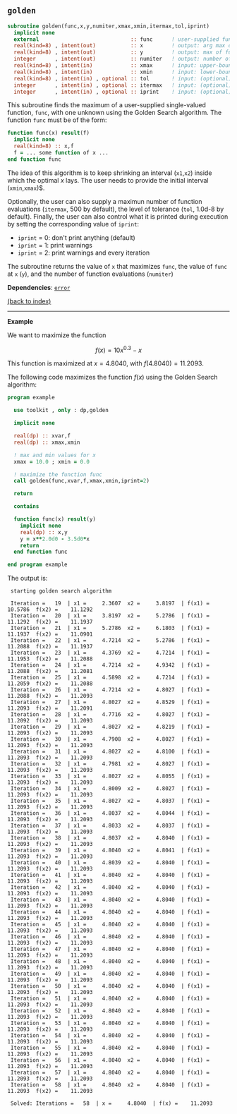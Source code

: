 
## ```golden```

```fortran
subroutine golden(func,x,y,numiter,xmax,xmin,itermax,tol,iprint)
  implicit none
  external                             :: func      ! user-supplied function
  real(kind=8) , intent(out)           :: x         ! output: arg max of func
  real(kind=8) , intent(out)           :: y         ! output: max of func
  integer      , intent(out)           :: numiter   ! output: number of function evaluations
  real(kind=8) , intent(in)            :: xmax      ! input: upper-bound of x
  real(kind=8) , intent(in)            :: xmin      ! input: lower-bound of x
  real(kind=8) , intent(in) , optional :: tol       ! input: (optional) level of tolerance [detault = 1.0d-8]
  integer      , intent(in) , optional :: itermax   ! input: (optional) maximum function evaluations [default = 500]
  integer      , intent(in) , optional :: iprint    ! input: (optional) control what's printed [detault = 0]
```

This subroutine finds the maximum of a user-supplied single-valued function, `func`, with one unknown using the Golden Search algorithm. The function `func` must be of the form:

```fortran
function func(x) result(f)
  implicit none
  real(kind=8) :: x,f
  f = ... some function of x ...
end function func
```

The idea of this algorithm is to keep shrinking an interval (`x1`,`x2`) inside which the optimal $x$ lays. The user needs to provide the initial interval (`xmin`,`xmax`)$.

Optionally, the user can also supply a maximun number of function evaluations (`itermax`, 500 by default), the level of tolerance (`tol`, 1.0d-8 by default). Finally, the user can also control what it is printed during execution by setting the corresponding value of `iprint`:

- `iprint` = 0: don't print anything (default)
- `iprint` = 1: print warnings
- `iprint` = 2: print warnings and every iteration

The subroutine returns the value of `x` that maximizes `func`, the value of `func` at `x` (`y`),  and the number of function evaluations (`numiter`)

**Dependencies**: [```error```](error.md)

[(back to index)](../index.md)

---

**Example**

We want to maximize the function

$$f(x) = 10 x^{0.3} - x$$

This function is maximized at $x=4.8040$, with $f(4.8040) = 11.2093$.

The following code maximizes the function $f(x)$ using the Golden Search algorithm:

```fortran
program example

  use toolkit , only : dp,golden

  implicit none

  real(dp) :: xvar,f
  real(dp) :: xmax,xmin

  ! max and min values for x
  xmax = 10.0 ; xmin = 0.0

  ! maximize the function func
  call golden(func,xvar,f,xmax,xmin,iprint=2)

  return

  contains

  function func(x) result(y)
    implicit none
    real(dp) :: x,y
    y = x**2.0d0 - 3.5d0*x
    return
  end function func

end program example
```

The output is:

```
 starting golden search algorithm

 Iteration =   19  | x1 =     2.3607  x2 =     3.8197  | f(x1) =    10.5786  f(x2) =    11.1292
 Iteration =   20  | x1 =     3.8197  x2 =     5.2786  | f(x1) =    11.1292  f(x2) =    11.1937
 Iteration =   21  | x1 =     5.2786  x2 =     6.1803  | f(x1) =    11.1937  f(x2) =    11.0901
 Iteration =   22  | x1 =     4.7214  x2 =     5.2786  | f(x1) =    11.2088  f(x2) =    11.1937
 Iteration =   23  | x1 =     4.3769  x2 =     4.7214  | f(x1) =    11.1953  f(x2) =    11.2088
 Iteration =   24  | x1 =     4.7214  x2 =     4.9342  | f(x1) =    11.2088  f(x2) =    11.2081
 Iteration =   25  | x1 =     4.5898  x2 =     4.7214  | f(x1) =    11.2059  f(x2) =    11.2088
 Iteration =   26  | x1 =     4.7214  x2 =     4.8027  | f(x1) =    11.2088  f(x2) =    11.2093
 Iteration =   27  | x1 =     4.8027  x2 =     4.8529  | f(x1) =    11.2093  f(x2) =    11.2091
 Iteration =   28  | x1 =     4.7716  x2 =     4.8027  | f(x1) =    11.2092  f(x2) =    11.2093
 Iteration =   29  | x1 =     4.8027  x2 =     4.8219  | f(x1) =    11.2093  f(x2) =    11.2093
 Iteration =   30  | x1 =     4.7908  x2 =     4.8027  | f(x1) =    11.2093  f(x2) =    11.2093
 Iteration =   31  | x1 =     4.8027  x2 =     4.8100  | f(x1) =    11.2093  f(x2) =    11.2093
 Iteration =   32  | x1 =     4.7981  x2 =     4.8027  | f(x1) =    11.2093  f(x2) =    11.2093
 Iteration =   33  | x1 =     4.8027  x2 =     4.8055  | f(x1) =    11.2093  f(x2) =    11.2093
 Iteration =   34  | x1 =     4.8009  x2 =     4.8027  | f(x1) =    11.2093  f(x2) =    11.2093
 Iteration =   35  | x1 =     4.8027  x2 =     4.8037  | f(x1) =    11.2093  f(x2) =    11.2093
 Iteration =   36  | x1 =     4.8037  x2 =     4.8044  | f(x1) =    11.2093  f(x2) =    11.2093
 Iteration =   37  | x1 =     4.8033  x2 =     4.8037  | f(x1) =    11.2093  f(x2) =    11.2093
 Iteration =   38  | x1 =     4.8037  x2 =     4.8040  | f(x1) =    11.2093  f(x2) =    11.2093
 Iteration =   39  | x1 =     4.8040  x2 =     4.8041  | f(x1) =    11.2093  f(x2) =    11.2093
 Iteration =   40  | x1 =     4.8039  x2 =     4.8040  | f(x1) =    11.2093  f(x2) =    11.2093
 Iteration =   41  | x1 =     4.8040  x2 =     4.8040  | f(x1) =    11.2093  f(x2) =    11.2093
 Iteration =   42  | x1 =     4.8040  x2 =     4.8040  | f(x1) =    11.2093  f(x2) =    11.2093
 Iteration =   43  | x1 =     4.8040  x2 =     4.8040  | f(x1) =    11.2093  f(x2) =    11.2093
 Iteration =   44  | x1 =     4.8040  x2 =     4.8040  | f(x1) =    11.2093  f(x2) =    11.2093
 Iteration =   45  | x1 =     4.8040  x2 =     4.8040  | f(x1) =    11.2093  f(x2) =    11.2093
 Iteration =   46  | x1 =     4.8040  x2 =     4.8040  | f(x1) =    11.2093  f(x2) =    11.2093
 Iteration =   47  | x1 =     4.8040  x2 =     4.8040  | f(x1) =    11.2093  f(x2) =    11.2093
 Iteration =   48  | x1 =     4.8040  x2 =     4.8040  | f(x1) =    11.2093  f(x2) =    11.2093
 Iteration =   49  | x1 =     4.8040  x2 =     4.8040  | f(x1) =    11.2093  f(x2) =    11.2093
 Iteration =   50  | x1 =     4.8040  x2 =     4.8040  | f(x1) =    11.2093  f(x2) =    11.2093
 Iteration =   51  | x1 =     4.8040  x2 =     4.8040  | f(x1) =    11.2093  f(x2) =    11.2093
 Iteration =   52  | x1 =     4.8040  x2 =     4.8040  | f(x1) =    11.2093  f(x2) =    11.2093
 Iteration =   53  | x1 =     4.8040  x2 =     4.8040  | f(x1) =    11.2093  f(x2) =    11.2093
 Iteration =   54  | x1 =     4.8040  x2 =     4.8040  | f(x1) =    11.2093  f(x2) =    11.2093
 Iteration =   55  | x1 =     4.8040  x2 =     4.8040  | f(x1) =    11.2093  f(x2) =    11.2093
 Iteration =   56  | x1 =     4.8040  x2 =     4.8040  | f(x1) =    11.2093  f(x2) =    11.2093
 Iteration =   57  | x1 =     4.8040  x2 =     4.8040  | f(x1) =    11.2093  f(x2) =    11.2093
 Iteration =   58  | x1 =     4.8040  x2 =     4.8040  | f(x1) =    11.2093  f(x2) =    11.2093
 
 Solved: Iterations =   58  | x =     4.8040  | f(x) =    11.2093
```





